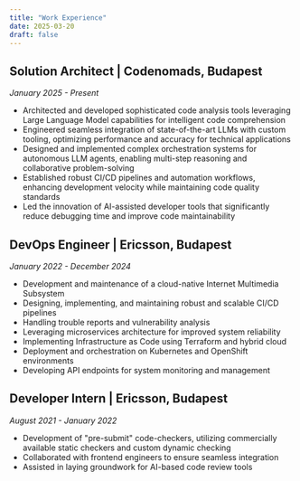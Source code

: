 ```yaml
---
title: "Work Experience"
date: 2025-03-20
draft: false
---
```


## Solution Architect | Codenomads, Budapest
*January 2025 - Present*

- Architected and developed sophisticated code analysis tools leveraging Large Language Model capabilities for intelligent code comprehension
- Engineered seamless integration of state-of-the-art LLMs with custom tooling, optimizing performance and accuracy for technical applications
- Designed and implemented complex orchestration systems for autonomous LLM agents, enabling multi-step reasoning and collaborative problem-solving
- Established robust CI/CD pipelines and automation workflows, enhancing development velocity while maintaining code quality standards
- Led the innovation of AI-assisted developer tools that significantly reduce debugging time and improve code maintainability

## DevOps Engineer | Ericsson, Budapest
*January 2022 - December 2024*

- Development and maintenance of a cloud-native Internet Multimedia Subsystem
- Designing, implementing, and maintaining robust and scalable CI/CD pipelines
- Handling trouble reports and vulnerability analysis
- Leveraging microservices architecture for improved system reliability
- Implementing Infrastructure as Code using Terraform and hybrid cloud
- Deployment and orchestration on Kubernetes and OpenShift environments
- Developing API endpoints for system monitoring and management

## Developer Intern | Ericsson, Budapest
*August 2021 - January 2022*

- Development of "pre-submit" code-checkers, utilizing commercially available static checkers and custom dynamic checking
- Collaborated with frontend engineers to ensure seamless integration
- Assisted in laying groundwork for AI-based code review tools
